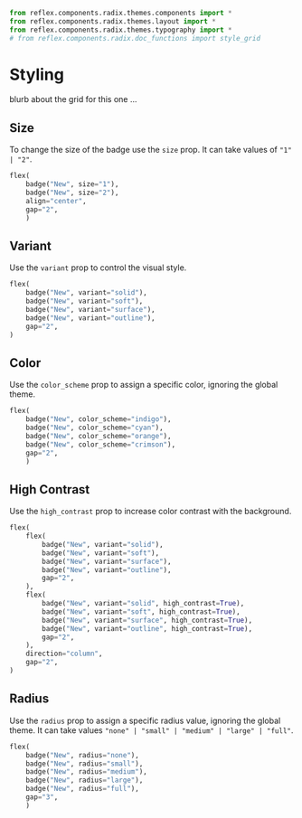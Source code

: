 ```python exec
from reflex.components.radix.themes.components import *
from reflex.components.radix.themes.layout import *
from reflex.components.radix.themes.typography import *
# from reflex.components.radix.doc_functions import style_grid
```

# Styling 

blurb about the grid for this one ...


## Size

To change the size of the badge use the `size` prop. It can take values of `"1" | "2"`.

```python demo
flex(
    badge("New", size="1"),
    badge("New", size="2"),
    align="center",
    gap="2",
    )
```


## Variant

Use the `variant` prop to control the visual style.

```python demo
flex(
    badge("New", variant="solid"),
    badge("New", variant="soft"),
    badge("New", variant="surface"),
    badge("New", variant="outline"),
    gap="2",
)
```


## Color


Use the `color_scheme` prop to assign a specific color, ignoring the global theme.

```python demo
flex(
    badge("New", color_scheme="indigo"),
    badge("New", color_scheme="cyan"),
    badge("New", color_scheme="orange"),
    badge("New", color_scheme="crimson"),
    gap="2",
    )
```


## High Contrast

Use the `high_contrast` prop to increase color contrast with the background.


```python demo
flex(
    flex(
        badge("New", variant="solid"),
        badge("New", variant="soft"),
        badge("New", variant="surface"),
        badge("New", variant="outline"),
        gap="2",
    ),
    flex(
        badge("New", variant="solid", high_contrast=True),
        badge("New", variant="soft", high_contrast=True),
        badge("New", variant="surface", high_contrast=True),
        badge("New", variant="outline", high_contrast=True),
        gap="2",
    ),
    direction="column",
    gap="2",
)
```


## Radius

Use the `radius` prop to assign a specific radius value, ignoring the global theme. It can take values `"none" | "small" | "medium" | "large" | "full"`. 

```python demo
flex(
    badge("New", radius="none"),
    badge("New", radius="small"),
    badge("New", radius="medium"),
    badge("New", radius="large"),
    badge("New", radius="full"),
    gap="3",
    )
```